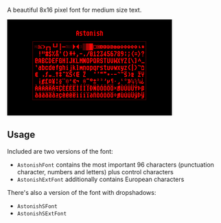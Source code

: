 A beautiful 8x16 pixel font for medium size text.

![Preview Image](preview.png)

## Usage

Included are two versions of the font:

- `AstonishFont` contains the most important 96 characters (punctuation character, numbers and letters) plus control characters
- `AstonishExtFont` additionally contains European characters

There's also a version of the font with dropshadows:

- `AstonishSFont` 
- `AstonishSExtFont` 